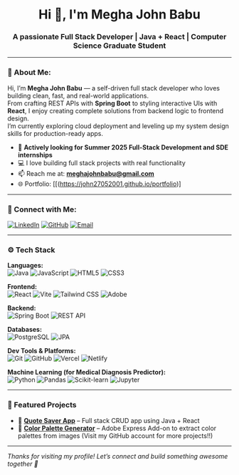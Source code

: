 <h1 align="center">Hi 👋, I'm Megha John Babu</h1>
<h3 align="center">A passionate Full Stack Developer | Java + React | Computer Science Graduate Student</h3>

---

### 🧠 About Me:

Hi, I’m **Megha John Babu** — a self-driven full stack developer who loves building clean, fast, and real-world applications.  
From crafting REST APIs with **Spring Boot** to styling interactive UIs with **React**, I enjoy creating complete solutions from backend logic to frontend design.  
I’m currently exploring cloud deployment and leveling up my system design skills for production-ready apps.

- 🎯 **Actively looking for Summer 2025 Full-Stack Development and SDE internships**
- 💻 I love building full stack projects with real functionality
- 📫 Reach me at: **meghajohnbabu@gmail.com**
- 🌐 Portfolio: [[(https://john27052001.github.io/portfolio)]

---

### 🔗 Connect with Me:

[![LinkedIn](https://img.shields.io/badge/LinkedIn-blue?logo=linkedin&style=for-the-badge)](https://www.linkedin.com/in/john27052001/)
[![GitHub](https://img.shields.io/badge/GitHub-171515?logo=github&style=for-the-badge)](https://github.com/John27052001)
[![Email](https://img.shields.io/badge/Email-grey?logo=gmail&style=for-the-badge)](mailto:meghajohnbabu@gmail.com)

---

### ⚙️ Tech Stack

<!-- You can use shields.io to customize these icons -->

**Languages:**  
![Java](https://img.shields.io/badge/Java-ED8B00?style=flat&logo=openjdk&logoColor=white)
![JavaScript](https://img.shields.io/badge/JavaScript-F7DF1E?style=flat&logo=javascript&logoColor=black)
![HTML5](https://img.shields.io/badge/HTML5-E34F26?style=flat&logo=html5&logoColor=white)
![CSS3](https://img.shields.io/badge/CSS3-1572B6?style=flat&logo=css3&logoColor=white)

**Frontend:**  
![React](https://img.shields.io/badge/React-20232A?style=flat&logo=react&logoColor=61DAFB)
![Vite](https://img.shields.io/badge/Vite-646CFF?style=flat&logo=vite&logoColor=white)
![Tailwind CSS](https://img.shields.io/badge/Tailwind_CSS-38B2AC?style=flat&logo=tailwind-css&logoColor=white)
![Adobe](https://img.shields.io/badge/Adobe_Express-9999FF?style=flat&logo=adobe&logoColor=white)

**Backend:**  
![Spring Boot](https://img.shields.io/badge/Spring_Boot-6DB33F?style=flat&logo=spring-boot&logoColor=white)
![REST API](https://img.shields.io/badge/REST_API-000?style=flat&logo=json&logoColor=white)

**Databases:**  
![PostgreSQL](https://img.shields.io/badge/PostgreSQL-336791?style=flat&logo=postgresql&logoColor=white)
![JPA](https://img.shields.io/badge/JPA-6DB33F?style=flat&logo=hibernate&logoColor=white)

**Dev Tools & Platforms:**  
![Git](https://img.shields.io/badge/Git-F05032?style=flat&logo=git&logoColor=white)
![GitHub](https://img.shields.io/badge/GitHub-181717?style=flat&logo=github&logoColor=white)
![Vercel](https://img.shields.io/badge/Vercel-000000?style=flat&logo=vercel&logoColor=white)
![Netlify](https://img.shields.io/badge/Netlify-00C7B7?style=flat&logo=netlify&logoColor=white)

**Machine Learning (for Medical Diagnosis Predictor):**  
![Python](https://img.shields.io/badge/Python-3776AB?style=flat&logo=python&logoColor=white)
![Pandas](https://img.shields.io/badge/Pandas-150458?style=flat&logo=pandas&logoColor=white)
![Scikit-learn](https://img.shields.io/badge/scikit--learn-F7931E?style=flat&logo=scikit-learn&logoColor=white)
![Jupyter](https://img.shields.io/badge/Jupyter-F37626?style=flat&logo=jupyter&logoColor=white)


---

### 🚀 Featured Projects

- 🎯 **[Quote Saver App](https://quote-saver-app.vercel.app)** – Full stack CRUD app using Java + React  
- 🎨 **[Color Palette Generator](https://github.com/John27052001/color-palette-generator)** – Adobe Express Add-on to extract color palettes from images
  (Visit my GitHub account for more projects!!)

---

*Thanks for visiting my profile! Let’s connect and build something awesome together 🚀*
